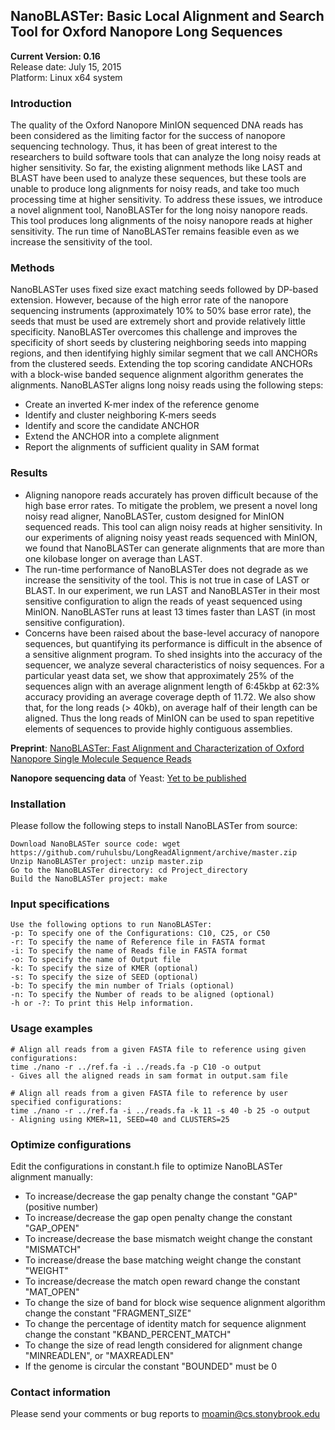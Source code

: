 ## NanoBLASTer: Basic Local Alignment and Search Tool for Oxford Nanopore Long Sequences  
**__Current Version: 0.16__**  
Release date: July 15, 2015  
Platform: Linux x64 system

### Introduction
The quality of the Oxford Nanopore MinION sequenced DNA reads has been considered as the limiting factor for the success of nanopore sequencing technology. Thus, it has been of great interest to the researchers to build software tools that can analyze the long noisy reads at higher sensitivity. So far, the existing alignment methods like LAST and BLAST have been used to analyze these sequences, but these tools are unable to produce long alignments for noisy reads, and take too much processing time at higher sensitivity. To address these issues, we introduce a novel alignment tool, NanoBLASTer for the long noisy nanopore reads. This tool produces long alignments of the noisy nanopore reads at higher sensitivity. The run time of NanoBLASTer remains feasible even as we increase the sensitivity of the tool. 

### Methods
NanoBLASTer uses fixed size exact matching seeds followed by DP-based extension. However, because of the high error rate of the nanopore sequencing instruments (approximately 10% to 50% base error rate), the seeds that must be used are extremely short and provide relatively little specificity. NanoBLASTer overcomes this challenge and improves the specificity of short seeds by clustering neighboring seeds into mapping regions, and then identifying highly similar segment that we call ANCHORs from the clustered seeds. Extending the top scoring candidate ANCHORs with a block-wise banded sequence alignment algorithm generates the alignments. NanoBLASTer aligns long noisy reads using the following steps:
- Create an inverted K-mer index of the reference genome
- Identify and cluster neighboring K-mers seeds
- Identify and score the candidate ANCHOR
- Extend the ANCHOR into a complete alignment
- Report the alignments of sufficient quality in SAM format

### Results
- Aligning nanopore reads accurately has proven difficult because of the high base error rates. To mitigate the problem,
we present a novel long noisy read aligner, NanoBLASTer, custom designed for MinION sequenced reads. This tool can
align noisy reads at higher sensitivity. In our experiments of aligning noisy yeast reads sequenced with MinION, we found
that NanoBLASTer can generate alignments that are more than one kilobase longer on average than LAST.
- The run-time performance of NanoBLASTer does not degrade as we increase the sensitivity of the tool. This is not true in
case of LAST or BLAST. In our experiment, we run LAST and NanoBLASTer in their most sensitive configuration to align
the reads of yeast sequenced using MinION. NanoBLASTer runs at least 13 times faster than LAST (in most sensitive
configuration).
- Concerns have been raised about the base-level accuracy of nanopore sequences, but quantifying its performance is difficult
in the absence of a sensitive alignment program. To shed insights into the accuracy of the sequencer, we analyze several
characteristics of noisy sequences. For a particular yeast data set, we show that approximately 25% of the sequences align
with an average alignment length of 6:45kbp at 62:3% accuracy providing an average coverage depth of 11.72. We also
show that, for the long reads (> 40kb), on average half of their length can be aligned. Thus the long reads of MinION can be
used to span repetitive elements of sequences to provide highly contiguous assemblies.

**Preprint**: [NanoBLASTer: Fast Alignment and Characterization of Oxford Nanopore Single Molecule Sequence Reads]()  

**Nanopore sequencing data** of Yeast: [Yet to be published]()  
  
### Installation
Please follow the following steps to install NanoBLASTer from source:
```
Download NanoBLASTer source code: wget https://github.com/ruhulsbu/LongReadAlignment/archive/master.zip
Unzip NanoBLASTer project: unzip master.zip
Go to the NanoBLASTer directory: cd Project_directory 
Build the NanoBLASTer project: make
```  

### Input specifications
```
Use the following options to run NanoBLASTer:
-p: To specify one of the Configurations: C10, C25, or C50
-r: To specify the name of Reference file in FASTA format
-i: To specify the name of Reads file in FASTA format
-o: To specify the name of Output file
-k: To specify the size of KMER (optional)
-s: To specify the size of SEED (optional)
-b: To specify the min number of Trials (optional)
-n: To specify the Number of reads to be aligned (optional)
-h or -?: To print this Help information.
```

### Usage examples
```
# Align all reads from a given FASTA file to reference using given configurations:
time ./nano -r ../ref.fa -i ../reads.fa -p C10 -o output
- Gives all the aligned reads in sam format in output.sam file

# Align all reads from a given FASTA file to reference by user specified configurations:  
time ./nano -r ../ref.fa -i ../reads.fa -k 11 -s 40 -b 25 -o output
- Aligning using KMER=11, SEED=40 and CLUSTERS=25
```

### Optimize configurations
Edit the configurations in constant.h file to optimize NanoBLASTer alignment manually:
- To increase/decrease the gap penalty change the constant "GAP" (positive number)
- To increase/decrease the gap open penalty change the constant "GAP_OPEN"
- To increase/decrease the base mismatch weight change the constant "MISMATCH"
- To increase/drease the base matching weight change the constant "WEIGHT"
- To increase/decrease the match open reward change the constant "MAT_OPEN"
- To change the size of band for block wise sequence alignment algorithm change the constant "FRAGMENT_SIZE"
- To change the percentage of identity match for sequence alignment change the constant "KBAND_PERCENT_MATCH"
- To change the size of read length considered for alignment change "MINREADLEN", or "MAXREADLEN"
- If the genome is circular the constant "BOUNDED" must be 0  

### Contact information
Please send your comments or bug reports to moamin@cs.stonybrook.edu 
